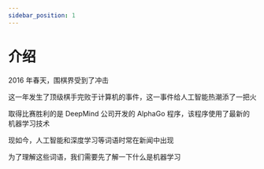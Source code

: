 ```yaml
---
sidebar_position: 1
---
```


# 介绍

2016 年春天，围棋界受到了冲击

这一年发生了顶级棋手完败于计算机的事件，这一事件给人工智能热潮添了一把火

取得比赛胜利的是 DeepMind 公司开发的 AlphaGo 程序，该程序使用了最新的机器学习技术

现如今，人工智能和深度学习等词语时常在新闻中出现

为了理解这些词语，我们需要先了解一下什么是机器学习